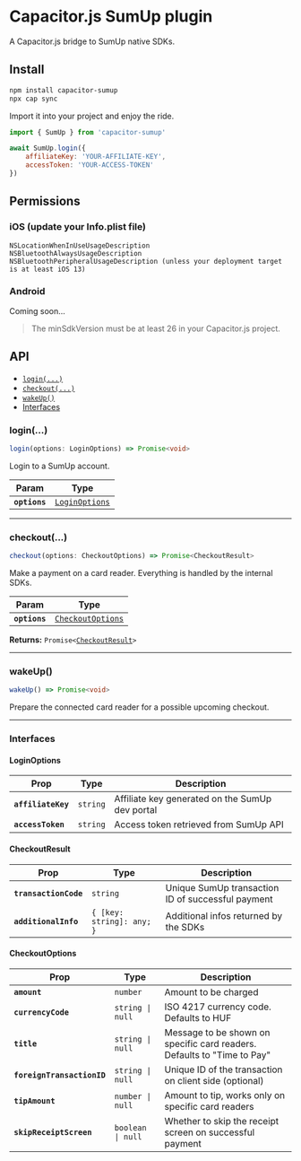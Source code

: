 # Capacitor.js SumUp plugin

A Capacitor.js bridge to SumUp native SDKs.

## Install

```bash
npm install capacitor-sumup
npx cap sync
```

Import it into your project and enjoy the ride.

```javascript
import { SumUp } from 'capacitor-sumup'

await SumUp.login({
    affiliateKey: 'YOUR-AFFILIATE-KEY',
    accessToken: 'YOUR-ACCESS-TOKEN'
})
```

## Permissions

### iOS (update your Info.plist file)
```
NSLocationWhenInUseUsageDescription
NSBluetoothAlwaysUsageDescription
NSBluetoothPeripheralUsageDescription (unless your deployment target is at least iOS 13)
```

### Android

Coming soon...

> The minSdkVersion must be at least 26 in your Capacitor.js project.

## API

<docgen-index>

* [`login(...)`](#login)
* [`checkout(...)`](#checkout)
* [`wakeUp()`](#wakeup)
* [Interfaces](#interfaces)

</docgen-index>

<docgen-api>
<!--Update the source file JSDoc comments and rerun docgen to update the docs below-->

### login(...)

```typescript
login(options: LoginOptions) => Promise<void>
```

Login to a SumUp account.

| Param         | Type                                                  |
| ------------- | ----------------------------------------------------- |
| **`options`** | <code><a href="#loginoptions">LoginOptions</a></code> |

--------------------


### checkout(...)

```typescript
checkout(options: CheckoutOptions) => Promise<CheckoutResult>
```

Make a payment on a card reader. Everything is handled by the internal SDKs.

| Param         | Type                                                        |
| ------------- | ----------------------------------------------------------- |
| **`options`** | <code><a href="#checkoutoptions">CheckoutOptions</a></code> |

**Returns:** <code>Promise&lt;<a href="#checkoutresult">CheckoutResult</a>&gt;</code>

--------------------


### wakeUp()

```typescript
wakeUp() => Promise<void>
```

Prepare the connected card reader for a possible upcoming checkout.

--------------------


### Interfaces


#### LoginOptions

| Prop               | Type                | Description                                     |
| ------------------ | ------------------- | ----------------------------------------------- |
| **`affiliateKey`** | <code>string</code> | Affiliate key generated on the SumUp dev portal |
| **`accessToken`**  | <code>string</code> | Access token retrieved from SumUp API           |


#### CheckoutResult

| Prop                  | Type                                 | Description                                       |
| --------------------- | ------------------------------------ | ------------------------------------------------- |
| **`transactionCode`** | <code>string</code>                  | Unique SumUp transaction ID of successful payment |
| **`additionalInfo`**  | <code>{ [key: string]: any; }</code> | Additional infos returned by the SDKs             |


#### CheckoutOptions

| Prop                       | Type                         | Description                                                             |
| -------------------------- | ---------------------------- | ----------------------------------------------------------------------- |
| **`amount`**               | <code>number</code>          | Amount to be charged                                                    |
| **`currencyCode`**         | <code>string \| null</code>  | ISO 4217 currency code. Defaults to HUF                                 |
| **`title`**                | <code>string \| null</code>  | Message to be shown on specific card readers. Defaults to "Time to Pay" |
| **`foreignTransactionID`** | <code>string \| null</code>  | Unique ID of the transaction on client side (optional)                  |
| **`tipAmount`**            | <code>number \| null</code>  | Amount to tip, works only on specific card readers                      |
| **`skipReceiptScreen`**    | <code>boolean \| null</code> | Whether to skip the receipt screen on successful payment                |

</docgen-api>

